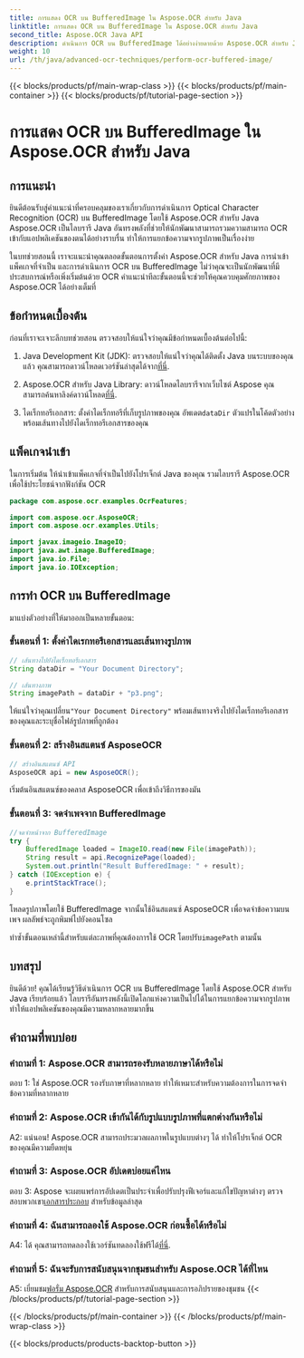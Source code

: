 ```yaml
---
title: การแสดง OCR บน BufferedImage ใน Aspose.OCR สำหรับ Java
linktitle: การแสดง OCR บน BufferedImage ใน Aspose.OCR สำหรับ Java
second_title: Aspose.OCR Java API
description: ดำเนินการ OCR บน BufferedImage ได้อย่างง่ายดายด้วย Aspose.OCR สำหรับ Java แยกข้อความจากรูปภาพได้อย่างลงตัว ดาวน์โหลดตอนนี้เพื่อรับประสบการณ์การรู้จำข้อความที่หลากหลาย
weight: 10
url: /th/java/advanced-ocr-techniques/perform-ocr-buffered-image/
---
```


{{< blocks/products/pf/main-wrap-class >}}
{{< blocks/products/pf/main-container >}}
{{< blocks/products/pf/tutorial-page-section >}}

# การแสดง OCR บน BufferedImage ใน Aspose.OCR สำหรับ Java

## การแนะนำ

ยินดีต้อนรับสู่คำแนะนำที่ครอบคลุมของเราเกี่ยวกับการดำเนินการ Optical Character Recognition (OCR) บน BufferedImage โดยใช้ Aspose.OCR สำหรับ Java Aspose.OCR เป็นไลบรารี Java อันทรงพลังที่ช่วยให้นักพัฒนาสามารถรวมความสามารถ OCR เข้ากับแอปพลิเคชันของตนได้อย่างราบรื่น ทำให้การแยกข้อความจากรูปภาพเป็นเรื่องง่าย

ในบทช่วยสอนนี้ เราจะแนะนำคุณตลอดขั้นตอนการตั้งค่า Aspose.OCR สำหรับ Java การนำเข้าแพ็คเกจที่จำเป็น และการดำเนินการ OCR บน BufferedImage ไม่ว่าคุณจะเป็นนักพัฒนาที่มีประสบการณ์หรือเพิ่งเริ่มต้นด้วย OCR คำแนะนำทีละขั้นตอนนี้จะช่วยให้คุณควบคุมศักยภาพของ Aspose.OCR ได้อย่างเต็มที่

## ข้อกำหนดเบื้องต้น

ก่อนที่เราจะเจาะลึกบทช่วยสอน ตรวจสอบให้แน่ใจว่าคุณมีข้อกำหนดเบื้องต้นต่อไปนี้:

1.  Java Development Kit (JDK): ตรวจสอบให้แน่ใจว่าคุณได้ติดตั้ง Java บนระบบของคุณแล้ว คุณสามารถดาวน์โหลดเวอร์ชันล่าสุดได้จาก[ที่นี่](https://www.oracle.com/java/technologies/javase-downloads.html).

2.  Aspose.OCR สำหรับ Java Library: ดาวน์โหลดไลบรารีจากเว็บไซต์ Aspose คุณสามารถค้นหาลิงค์ดาวน์โหลด[ที่นี่](https://releases.aspose.com/ocr/java/).

3.  ไดเร็กทอรีเอกสาร: ตั้งค่าไดเร็กทอรีที่เก็บรูปภาพของคุณ อัพเดต`dataDir` ตัวแปรในโค้ดตัวอย่างพร้อมเส้นทางไปยังไดเร็กทอรีเอกสารของคุณ

## แพ็คเกจนำเข้า

ในการเริ่มต้น ให้นำเข้าแพ็คเกจที่จำเป็นไปยังโปรเจ็กต์ Java ของคุณ รวมไลบรารี Aspose.OCR เพื่อใช้ประโยชน์จากฟังก์ชัน OCR

```java
package com.aspose.ocr.examples.OcrFeatures;

import com.aspose.ocr.AsposeOCR;
import com.aspose.ocr.examples.Utils;

import javax.imageio.ImageIO;
import java.awt.image.BufferedImage;
import java.io.File;
import java.io.IOException;
```

## การทำ OCR บน BufferedImage

มาแบ่งตัวอย่างที่ให้มาออกเป็นหลายขั้นตอน:

### ขั้นตอนที่ 1: ตั้งค่าไดเรกทอรีเอกสารและเส้นทางรูปภาพ

```java
// เส้นทางไปยังไดเร็กทอรีเอกสาร
String dataDir = "Your Document Directory";

// เส้นทางภาพ
String imagePath = dataDir + "p3.png";
```

 ให้แน่ใจว่าคุณเปลี่ยน`"Your Document Directory"` พร้อมเส้นทางจริงไปยังไดเร็กทอรีเอกสารของคุณและระบุชื่อไฟล์รูปภาพที่ถูกต้อง

### ขั้นตอนที่ 2: สร้างอินสแตนซ์ AsposeOCR

```java
// สร้างอินสแตนซ์ API
AsposeOCR api = new AsposeOCR();
```

เริ่มต้นอินสแตนซ์ของคลาส AsposeOCR เพื่อเข้าถึงวิธีการของมัน

### ขั้นตอนที่ 3: จดจำเพจจาก BufferedImage

```java
//จดจำหน้าจาก BufferedImage
try {
    BufferedImage loaded = ImageIO.read(new File(imagePath));
    String result = api.RecognizePage(loaded);
    System.out.println("Result BufferedImage: " + result);
} catch (IOException e) {
    e.printStackTrace();
}
```

โหลดรูปภาพโดยใช้ BufferedImage จากนั้นใช้อินสแตนซ์ AsposeOCR เพื่อจดจำข้อความบนเพจ ผลลัพธ์จะถูกพิมพ์ไปยังคอนโซล

 ทำซ้ำขั้นตอนเหล่านี้สำหรับแต่ละภาพที่คุณต้องการใช้ OCR โดยปรับ`imagePath` ตามนั้น

## บทสรุป

ยินดีด้วย! คุณได้เรียนรู้วิธีดำเนินการ OCR บน BufferedImage โดยใช้ Aspose.OCR สำหรับ Java เรียบร้อยแล้ว ไลบรารีอันทรงพลังนี้เปิดโลกแห่งความเป็นไปได้ในการแยกข้อความจากรูปภาพ ทำให้แอปพลิเคชันของคุณมีความหลากหลายมากขึ้น

## คำถามที่พบบ่อย

### คำถามที่ 1: Aspose.OCR สามารถรองรับหลายภาษาได้หรือไม่

ตอบ 1: ใช่ Aspose.OCR รองรับภาษาที่หลากหลาย ทำให้เหมาะสำหรับความต้องการในการจดจำข้อความที่หลากหลาย

### คำถามที่ 2: Aspose.OCR เข้ากันได้กับรูปแบบรูปภาพที่แตกต่างกันหรือไม่

A2: แน่นอน! Aspose.OCR สามารถประมวลผลภาพในรูปแบบต่างๆ ได้ ทำให้โปรเจ็กต์ OCR ของคุณมีความยืดหยุ่น

### คำถามที่ 3: Aspose.OCR อัปเดตบ่อยแค่ไหน

ตอบ 3: Aspose จะเผยแพร่การอัปเดตเป็นประจำเพื่อปรับปรุงฟีเจอร์และแก้ไขปัญหาต่างๆ ตรวจสอบพวกเขา[เอกสารประกอบ](https://reference.aspose.com/ocr/java/) สำหรับข้อมูลล่าสุด

### คำถามที่ 4: ฉันสามารถลองใช้ Aspose.OCR ก่อนซื้อได้หรือไม่

 A4: ได้ คุณสามารถทดลองใช้เวอร์ชันทดลองใช้ฟรีได้[ที่นี่](https://releases.aspose.com/).

### คำถามที่ 5: ฉันจะรับการสนับสนุนจากชุมชนสำหรับ Aspose.OCR ได้ที่ไหน

 A5: เยี่ยมชม[ฟอรั่ม Aspose.OCR](https://forum.aspose.com/c/ocr/16) สำหรับการสนับสนุนและการอภิปรายของชุมชน
{{< /blocks/products/pf/tutorial-page-section >}}

{{< /blocks/products/pf/main-container >}}
{{< /blocks/products/pf/main-wrap-class >}}

{{< blocks/products/products-backtop-button >}}
